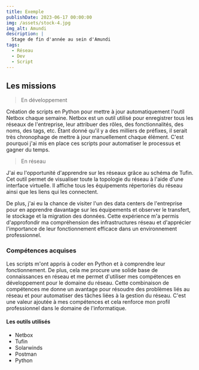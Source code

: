 ```yaml
---
title: Exemple
publishDate: 2023-06-17 00:00:00
img: /assets/stock-4.jpg
img_alt: Amundi
description: |
  Stage de fin d'année au sein d'Amundi 
tags:
  - Réseau
  - Dev
  - Script
---
```


## Les missions 


>En développement 

Création de scripts en Python pour mettre à jour automatiquement l'outil Netbox chaque semaine. Netbox est un outil utilisé pour enregistrer tous les réseaux de l'entreprise, leur attribuer des rôles, des fonctionnalités, des noms, des tags, etc. Étant donné qu'il y a des milliers de préfixes, il serait très chronophage de mettre à jour manuellement chaque élément. C'est pourquoi j'ai mis en place ces scripts pour automatiser le processus et gagner du temps.



>En réseau 

J'ai eu l'opportunité d'apprendre sur les réseaux grâce au schéma de Tufin. Cet outil permet de visualiser toute la topologie du réseau à l'aide d'une interface virtuelle. Il affiche tous les équipements répertoriés du réseau ainsi que les liens qui les connectent.

De plus, j'ai eu la chance de visiter l'un des data centers de l'entreprise pour en apprendre davantage sur les équipements et observer le transfert, le stockage et la migration des données. Cette expérience m'a permis d'approfondir ma compréhension des infrastructures réseau et d'apprécier l'importance de leur fonctionnement efficace dans un environnement professionnel.


### Compétences acquises

Les scripts m'ont appris à coder en Python et à comprendre leur fonctionnement. De plus, cela me procure une solide base de connaissances en réseau et me permet d'utiliser mes compétences en développement pour le domaine du réseau. Cette combinaison de compétences me donne un avantage pour résoudre des problèmes liés au réseau et pour automatiser des tâches liées à la gestion du réseau. C'est une valeur ajoutée à mes compétences et cela renforce mon profil professionnel dans le domaine de l'informatique.



#### Les outils utilisés

- Netbox
- Tufin
- Solarwinds
- Postman
- Python

